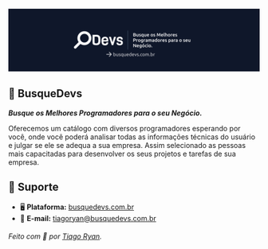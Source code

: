 ![](https://github.com/BusqueDevs/.github/blob/main/banner.png)

## 🔎 BusqueDevs
_**Busque os Melhores Programadores para o seu Negócio.**_

Oferecemos um catálogo com diversos programadores esperando por você, onde você poderá analisar todas as informações técnicas do usuário e julgar se ele se adequa a sua empresa. Assim selecionado as pessoas mais capacitadas para desenvolver os seus projetos e tarefas de sua empresa.

## 📌 Suporte
- 🖥️ **Plataforma:** [busquedevs.com.br](https://busquedevs.com.br)
- 📧 **E-mail:** [tiagoryan@busquedevs.com.br](maito:tiagoryan@busquedevs.com.br)

###### Feito com 🤎 por [Tiago Ryan](https://www.linkedin.com/in/tiagoryan).
